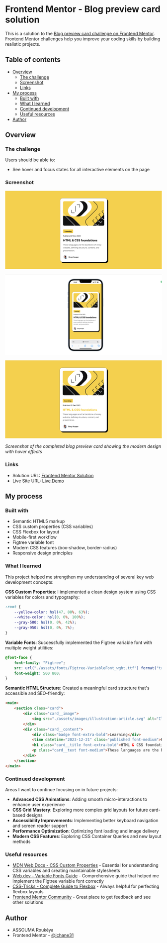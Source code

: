 # Frontend Mentor - Blog preview card solution

This is a solution to the [Blog preview card challenge on Frontend Mentor](https://www.frontendmentor.io/challenges/blog-preview-card-ckPaj01IcS). Frontend Mentor challenges help you improve your coding skills by building realistic projects. 

## Table of contents

- [Overview](#overview)
  - [The challenge](#the-challenge)
  - [Screenshot](#screenshot)
  - [Links](#links)
- [My process](#my-process)
  - [Built with](#built-with)
  - [What I learned](#what-i-learned)
  - [Continued development](#continued-development)
  - [Useful resources](#useful-resources)
- [Author](#author)

## Overview

### The challenge

Users should be able to:

- See hover and focus states for all interactive elements on the page

### Screenshot

![Web](./assets/images/screenshot_web.png)

![Mobile](./assets/images/screenshot_mobile.png)

![Hovering Style](./assets/images/screenshot_hover.png)

*Screenshot of the completed blog preview card showing the modern design with hover effects*

### Links

- Solution URL: [Frontend Mentor Solution](https://your-solution-url.com)
- Live Site URL: [Live Demo](https://your-live-site-url.com)

## My process

### Built with

- Semantic HTML5 markup
- CSS custom properties (CSS variables)
- CSS Flexbox for layout
- Mobile-first workflow
- Figtree variable font
- Modern CSS features (box-shadow, border-radius)
- Responsive design principles

### What I learned

This project helped me strengthen my understanding of several key web development concepts:

**CSS Custom Properties**: I implemented a clean design system using CSS variables for colors and typography:

```css
:root {
    --yellow-color: hsl(47, 88%, 63%);
    --white-color: hsl(0, 0%, 100%);
    --gray-500: hsl(0, 0%, 42%);
    --gray-950: hsl(0, 0%, 7%);
}
```

**Variable Fonts**: Successfully implemented the Figtree variable font with multiple weight utilities:

```css
@font-face {
    font-family: "Figtree";
    src: url("./assets/fonts/Figtree-VariableFont_wght.ttf") format("truetype");
    font-weight: 500 800;
}
```

**Semantic HTML Structure**: Created a meaningful card structure that's accessible and SEO-friendly:

```html
<main>
    <section class="card">
        <div class="card__image">
            <img src="./assets/images/illustration-article.svg" alt="Illustration of an article" />
        </div>
        <div class="card__content">
            <div class="badge font-extra-bold">Learning</div>
            <time datetime="2023-12-21" class="published font-medium">Published 21 Dec 2023</time>
            <h1 class="card__title font-extra-bold">HTML & CSS foundations</h1>
            <p class="card__text font-medium">These languages are the backbone of every website, defining structure, content, and presentation.</p>
        </div>
    </section>
</main>
```

### Continued development

Areas I want to continue focusing on in future projects:

- **Advanced CSS Animations**: Adding smooth micro-interactions to enhance user experience
- **CSS Grid Mastery**: Exploring more complex grid layouts for future card-based designs
- **Accessibility Improvements**: Implementing better keyboard navigation and screen reader support
- **Performance Optimization**: Optimizing font loading and image delivery
- **Modern CSS Features**: Exploring CSS Container Queries and new layout methods

### Useful resources

- [MDN Web Docs - CSS Custom Properties](https://developer.mozilla.org/en-US/docs/Web/CSS/Using_CSS_custom_properties) - Essential for understanding CSS variables and creating maintainable stylesheets
- [Web.dev - Variable Fonts Guide](https://web.dev/variable-fonts/) - Comprehensive guide that helped me implement the Figtree variable font correctly
- [CSS-Tricks - Complete Guide to Flexbox](https://css-tricks.com/snippets/css/a-guide-to-flexbox/) - Always helpful for perfecting flexbox layouts
- [Frontend Mentor Community](https://www.frontendmentor.io/community) - Great place to get feedback and see other solutions

## Author

- ASSOUMA Roukéya
- Frontend Mentor - [@ichane31](https://www.frontendmentor.io/profile/ichane31)